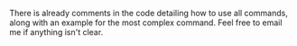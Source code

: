There is already comments in the code detailing how to use all commands, along with an example for the most complex command.
Feel free to email me if anything isn't clear.
